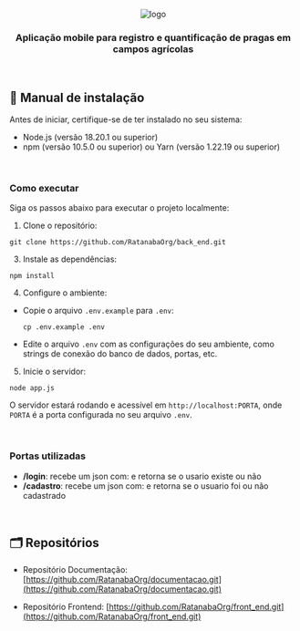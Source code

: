 <div align="center" id="menu">

![logo](https://github.com/RatanabaOrg/back_end/assets/100284976/e96da343-9303-4902-986b-a4546261f532)

<h3> Aplicação mobile para registro e quantificação de pragas em campos agrícolas </h3>

</div> 

<br>

 ## :scroll: Manual de instalação

Antes de iniciar, certifique-se de ter instalado no seu sistema:
- Node.js (versão 18.20.1 ou superior)
- npm (versão 10.5.0 ou superior) ou Yarn (versão 1.22.19 ou superior)

<br>

### Como executar

Siga os passos abaixo para executar o projeto localmente:

1. Clone o repositório:
  ```
  git clone https://github.com/RatanabaOrg/back_end.git
  ```
3. Instale as dependências:
  ```
  npm install
  ```
4. Configure o ambiente:
- Copie o arquivo `.env.example` para `.env`:
  ```
  cp .env.example .env
  ```
- Edite o arquivo `.env` com as configurações do seu ambiente, como strings de conexão do banco de dados, portas, etc.

5. Inicie o servidor:
  ```
  node app.js
  ```

O servidor estará rodando e acessível em `http://localhost:PORTA`, onde `PORTA` é a porta configurada no seu arquivo `.env`.

<br>

### Portas utilizadas

- **/login**: recebe um json com: e retorna se o usario existe ou não
- **/cadastro**: recebe um json com: e retorna se o usuario foi ou não cadastrado

<br>

<h2> 🗂 Repositórios </h2>

- Repositório Documentação: [https://github.com/RatanabaOrg/documentacao.git](https://github.com/RatanabaOrg/documentacao.git)

- Repositório Frontend: [https://github.com/RatanabaOrg/front_end.git](https://github.com/RatanabaOrg/front_end.git)

<br>
